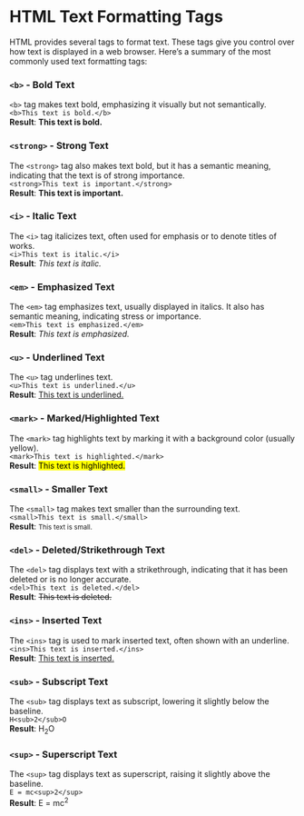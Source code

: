 # HTML Text Formatting Tags

HTML provides several tags to format text. These tags give you control over how text is displayed in a web browser. Here’s a summary of the most commonly used text formatting tags:

### **`<b>` - Bold Text**

 `<b>` tag makes text bold, emphasizing it visually but not semantically.  
`<b>This text is bold.</b>`  
**Result**: **This text is bold.**

### **`<strong>` - Strong Text**

The `<strong>` tag also makes text bold, but it has a semantic meaning, indicating that the text is of strong importance.  
 `<strong>This text is important.</strong>`  
**Result**: **This text is important.**

### **`<i>` - Italic Text**

 The `<i>` tag italicizes text, often used for emphasis or to denote titles of works.  
 `<i>This text is italic.</i>`  
**Result**: *This text is italic.*

### **`<em>` - Emphasized Text**

 The `<em>` tag emphasizes text, usually displayed in italics. It also has semantic meaning, indicating stress or importance.  
`<em>This text is emphasized.</em>`  
**Result**: *This text is emphasized.*

### **`<u>` - Underlined Text**

The `<u>` tag underlines text.  
`<u>This text is underlined.</u>`  
**Result**: <u>This text is underlined.</u>

### **`<mark>` - Marked/Highlighted Text**

The `<mark>` tag highlights text by marking it with a background color (usually yellow).  
`<mark>This text is highlighted.</mark>`  
**Result**: <mark>This text is highlighted.</mark>

### **`<small>` - Smaller Text**

 The `<small>` tag makes text smaller than the surrounding text.  
 `<small>This text is small.</small>`  
**Result**: <small>This text is small.</small>

### **`<del>` - Deleted/Strikethrough Text**

 The `<del>` tag displays text with a strikethrough, indicating that it has been deleted or is no longer accurate.  
`<del>This text is deleted.</del>`  
**Result**: <del>This text is deleted.</del>

### **`<ins>` - Inserted Text**

The `<ins>` tag is used to mark inserted text, often shown with an underline.  
 `<ins>This text is inserted.</ins>`  
**Result**: <ins>This text is inserted.</ins>

### **`<sub>` - Subscript Text**

 The `<sub>` tag displays text as subscript, lowering it slightly below the baseline.  
`H<sub>2</sub>O`  
**Result**: H<sub>2</sub>O

### **`<sup>` - Superscript Text**

 The `<sup>` tag displays text as superscript, raising it slightly above the baseline.  
 `E = mc<sup>2</sup>`  
**Result**: E = mc<sup>2</sup>

